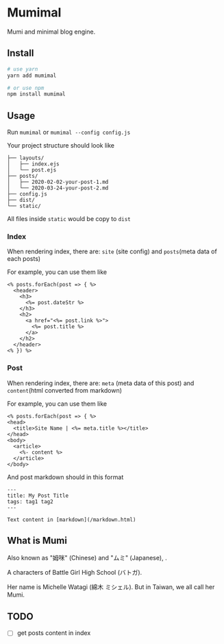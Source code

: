 # Mumimal

Mumi and minimal blog engine.

## Install
```sh
# use yarn
yarn add mumimal

# or use npm
npm install mumimal
```

## Usage
Run `mumimal` or `mumimal --config config.js`

Your project structure should look like
```
├── layouts/
│   ├── index.ejs
│   └── post.ejs
├── posts/
│   ├── 2020-02-02-your-post-1.md
│   └── 2020-03-24-your-post-2.md
├── config.js
├── dist/
└── static/
```
All files inside `static` would be copy to `dist`

### Index
When rendering index, there are: `site` (site config) and `posts`(meta data of each posts)

For example, you can use them like
```ejs
<% posts.forEach(post => { %>
  <header>
    <h3>
      <%= post.dateStr %>
    </h3>
    <h2>
      <a href="<%= post.link %>">
        <%= post.title %>
      </a>
    </h2>
  </header>
<% }) %>
```

### Post
When rendering index, there are: `meta` (meta data of this post) and `content`(html converted from markdown)

For example, you can use them like
```ejs
<% posts.forEach(post => { %>
<head>
  <title>Site Name | <%= meta.title %></title>
</head>
<body>
  <article>
    <%- content %>
  </article>
</body>
```

And post markdown should in this format
```
---
title: My Post Title
tags: tag1 tag2
---

Text content in [markdown](/markdown.html)
```

## What is Mumi

Also known as "姆咪" (Chinese) and "ムミ" (Japanese), .

A characters of Battle Girl High School (バトガ).

Her name is Michelle Watagi (綿木 ミシェル).
But in Taiwan, we all call her Mumi.

## TODO
- [ ] get posts content in index
